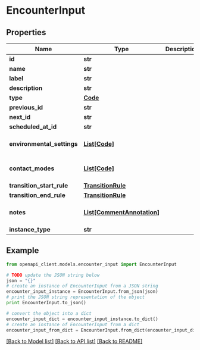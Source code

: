 # EncounterInput


## Properties
Name | Type | Description | Notes
------------ | ------------- | ------------- | -------------
**id** | **str** |  | 
**name** | **str** |  | 
**label** | **str** |  | [optional] 
**description** | **str** |  | [optional] 
**type** | [**Code**](Code.md) |  | 
**previous_id** | **str** |  | [optional] 
**next_id** | **str** |  | [optional] 
**scheduled_at_id** | **str** |  | [optional] 
**environmental_settings** | [**List[Code]**](Code.md) |  | [optional] [default to []]
**contact_modes** | [**List[Code]**](Code.md) |  | [optional] [default to []]
**transition_start_rule** | [**TransitionRule**](TransitionRule.md) |  | [optional] 
**transition_end_rule** | [**TransitionRule**](TransitionRule.md) |  | [optional] 
**notes** | [**List[CommentAnnotation]**](CommentAnnotation.md) |  | [optional] [default to []]
**instance_type** | **str** |  | 

## Example

```python
from openapi_client.models.encounter_input import EncounterInput

# TODO update the JSON string below
json = "{}"
# create an instance of EncounterInput from a JSON string
encounter_input_instance = EncounterInput.from_json(json)
# print the JSON string representation of the object
print EncounterInput.to_json()

# convert the object into a dict
encounter_input_dict = encounter_input_instance.to_dict()
# create an instance of EncounterInput from a dict
encounter_input_from_dict = EncounterInput.from_dict(encounter_input_dict)
```
[[Back to Model list]](../README.md#documentation-for-models) [[Back to API list]](../README.md#documentation-for-api-endpoints) [[Back to README]](../README.md)


